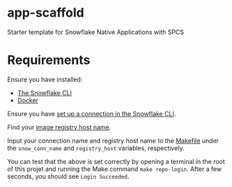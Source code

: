 # app-scaffold
Starter template for Snowflake Native Applications with SPCS

# Requirements

Ensure you have installed:

- [The Snowflake CLI](https://docs.snowflake.com/en/developer-guide/snowflake-cli/installation/installation)
- [Docker](https://docs.docker.com/engine/install/)

Ensure you have [set up a connection in the Snowflake CLI](https://docs.snowflake.com/en/developer-guide/snowflake-cli/connecting/configure-connections#manage-or-add-your-connections-to-snowflake-with-the-snow-connection-commands).

Find your [image registry host name](https://docs.snowflake.com/en/developer-guide/snowpark-container-services/working-with-registry-repository#image-registry-hostname).

Input your connection name and registry host name to the [Makefile](https://github.com/sfc-gh-ccardillo/app-scaffold/blob/04cb2a5671cc15a43e2eb29e829dcec9c2c906b3/Makefile#L6-L7) under the `snow_conn_name` and `registry_host` variables, respectively.

You can test that the above is set correctly by opening a terminal in the root of this projet and running the Make command `make repo-login`. After a few seconds, you should see `Login Succeeded`.
